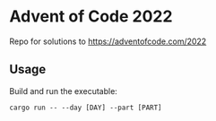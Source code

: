 # Advent of Code 2022

Repo for solutions to https://adventofcode.com/2022

## Usage

Build and run the executable:
```
cargo run -- --day [DAY] --part [PART]
```
